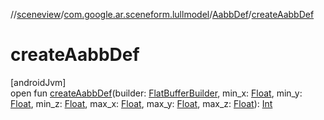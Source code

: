 //[sceneview](../../../index.md)/[com.google.ar.sceneform.lullmodel](../index.md)/[AabbDef](index.md)/[createAabbDef](create-aabb-def.md)

# createAabbDef

[androidJvm]\
open fun [createAabbDef](create-aabb-def.md)(builder: [FlatBufferBuilder](../../com.google.flatbuffers/-flat-buffer-builder/index.md), min_x: [Float](https://kotlinlang.org/api/latest/jvm/stdlib/kotlin/-float/index.html), min_y: [Float](https://kotlinlang.org/api/latest/jvm/stdlib/kotlin/-float/index.html), min_z: [Float](https://kotlinlang.org/api/latest/jvm/stdlib/kotlin/-float/index.html), max_x: [Float](https://kotlinlang.org/api/latest/jvm/stdlib/kotlin/-float/index.html), max_y: [Float](https://kotlinlang.org/api/latest/jvm/stdlib/kotlin/-float/index.html), max_z: [Float](https://kotlinlang.org/api/latest/jvm/stdlib/kotlin/-float/index.html)): [Int](https://kotlinlang.org/api/latest/jvm/stdlib/kotlin/-int/index.html)
